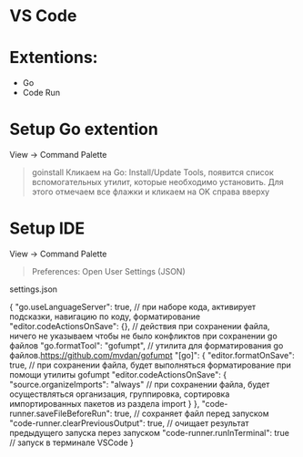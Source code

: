 # VS Code

# Extentions:
- Go
- Code Run

# Setup Go extention
View -> Command Palette
>goinstall
Кликаем на Go: Install/Update Tools, появится список вспомогательных утилит, которые необходимо установить. Для этого отмечаем все флажки и кликаем на OK справа вверху

# Setup IDE
View -> Command Palette
>Preferences: Open User Settings (JSON)

settings.json

{
    "go.useLanguageServer": true, // при наборе кода, активирует подсказки, навигацию по коду, форматирование
    "editor.codeActionsOnSave": {}, // действия при сохранении файла, ничего не указываем чтобы не было конфликтов при сохранении go файлов
    "go.formatTool": "gofumpt", // утилита для форматирования go файлов.https://github.com/mvdan/gofumpt
    "[go]": {
        "editor.formatOnSave": true, // при сохранении файла, будет выполняться форматирование при помощи утилиты gofumpt
        "editor.codeActionsOnSave": {
            "source.organizeImports": "always" // при сохранении файла, будет осуществляться организация, группировка, сортировка импортированных пакетов из раздела import
        }
    },
    "code-runner.saveFileBeforeRun": true, // сохраняет файл перед запуском
    "code-runner.clearPreviousOutput": true, // очищает результат предыдущего запуска перез запуском
    "code-runner.runInTerminal": true // запуск в терминале VSCode
}

